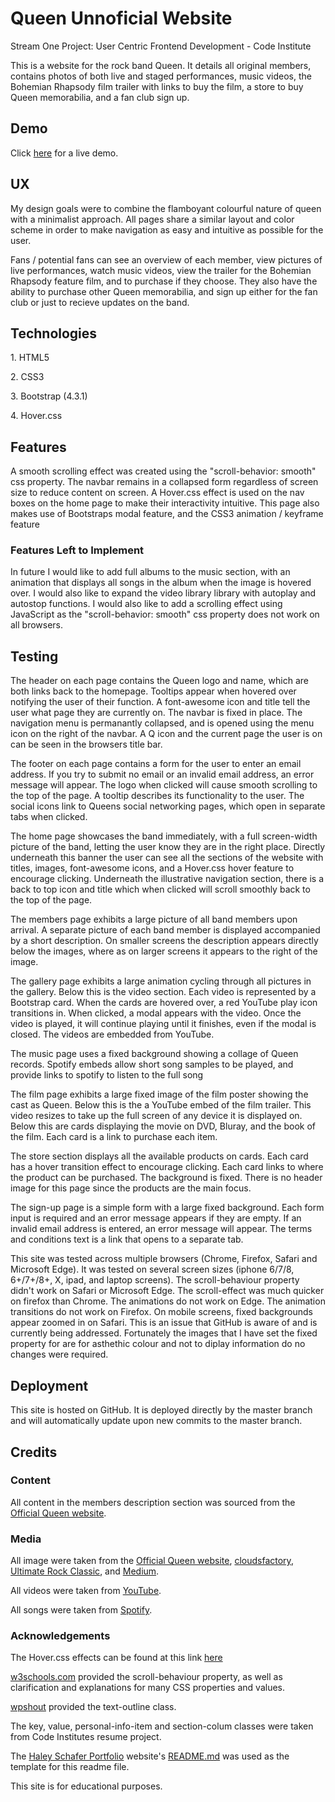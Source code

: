 <h1>Queen Unnoficial Website</h1>

<p>Stream One Project: User Centric Frontend Development - Code Institute</p>
<p>This is a website for the rock band Queen. It details all original members, contains photos of both live and staged performances, music videos, the Bohemian Rhapsody film trailer with links to buy the film, a store to buy Queen memorabilia, and a fan club sign up.</p>

<h2>Demo</h2>

<p>Click <a href="https://olan1.github.io/milestone-project-1/" target=_blank>here</a> for a live demo.</p>

<h2>UX</h2>

<p>My design goals were to combine the flamboyant colourful nature of queen with a minimalist approach. All pages share a similar layout and color scheme in order to make navigation as easy and intuitive as possible for the user.</p>
<p>Fans / potential fans can see an overview of each member, view pictures of live performances, watch music videos, view the trailer for the Bohemian Rhapsody feature film, and to purchase if they choose. They also have the ability to purchase other Queen memorabilia, and sign up either for the fan club or just to recieve updates on the band.</p>

<h2>Technologies</h2>
<p>1. HTML5</p>
<p>2. CSS3</p>
<p>3. Bootstrap (4.3.1)</p>
<p>4. Hover.css</p>

<h2>Features</h2>
<p>A smooth scrolling effect was created using the "scroll-behavior: smooth" css property. The navbar remains in a collapsed form regardless of screen size to reduce content on screen. A Hover.css effect is used on the nav boxes on the home page to make their interactivity intuitive. This page also makes use of Bootstraps modal feature, and the CSS3 animation / keyframe feature</p> 

<h3>Features Left to Implement</h3>
<p>In future I would like to add full albums to the music section, with an animation that displays all songs in the album when the image is hovered over. I would also like to expand the video library library with autoplay and autostop functions. I would also like to add a scrolling effect using JavaScript as the "scroll-behavior: smooth" css property does not work on all browsers.</p>

<h2>Testing</h2>
<p>The header on each page contains the Queen logo and name, which are both links back to the homepage. Tooltips appear when hovered over notifying the user of their function. A font-awesome icon and title tell the user what page they are currently on. The navbar is fixed in place. The navigation menu is permanantly collapsed, and is opened using the menu icon on the right of the navbar. A Q icon and the current page the user is on can be seen in the browsers title bar.</p>
<p>The footer on each page contains a form for the user to enter an email address. If you try to submit no email or an invalid email address, an error message will appear. The logo when clicked will cause smooth scrolling to the top of the page. A tooltip describes its functionality to the user. The social icons link to Queens social networking pages, which open in separate tabs when clicked.<p>
<p>The home page showcases the band immediately, with a full screen-width picture of the band, letting the user know they are in the right place. Directly underneath this banner the user can see all the sections of the website with titles, images, font-awesome icons, and a Hover.css hover feature to encourage clicking. Underneath the illustrative navigation section, there is a back to top icon and title which when clicked will scroll smoothly back to the top of the page.</p>
<p>The members page exhibits a large picture of all band members upon arrival. A separate picture of each band member is displayed accompanied by a short description. On smaller screens the description appears directly below the images, where as on larger screens it appears to the right of the image.</p>
<p>The gallery page exhibits a large animation cycling through all pictures in the gallery. Below this is the video section. Each video is represented by a Bootstrap card. When the cards are hovered over, a red YouTube play icon transitions in. When clicked, a modal appears with the video. Once the video is played, it will continue playing until it finishes, even if the modal is closed. The videos are embedded from YouTube.</p>
<p>The music page uses a fixed background showing a collage of Queen records. Spotify embeds allow short song samples to be played, and provide links to spotify to listen to the full song</p>
<p>The film page exhibits a large fixed image of the film poster showing the cast as Queen. Below this is the a YouTube embed of the film trailer. This video resizes to take up the full screen of any device it is displayed on. Below this are cards displaying the movie on DVD, Bluray, and the book of the film. Each card is a link to purchase each item.</p>
<p>The store section displays all the available products on cards. Each card has a hover transition effect to encourage clicking. Each card links to where the product can be purchased. The background is fixed. There is no header image for this page since the products are the main focus.</p>
<p>The sign-up page is a simple form with a large fixed background. Each form input is required and an error message appears if they are empty. If an invalid email address is entered, an error message will appear. The terms and conditions text is a link that opens to a separate tab.</p>
<p>This site was tested across multiple browsers (Chrome, Firefox, Safari and Microsoft Edge). It was tested on several screen sizes (iphone 6/7/8, 6+/7+/8+, X, ipad, and laptop screens). The scroll-behaviour property didn't work on Safari or Microsoft Edge. The scroll-effect was much quicker on firefox than Chrome. The animations do not work on Edge. The animation transitions do not work on Firefox. On mobile screens, fixed backgrounds appear zoomed in on Safari. This is an issue that GitHub is aware of and is currently being addressed. Fortunately the images that I have set the fixed property for are for asthethic colour and not to diplay information do no changes were required.</p>

<h2>Deployment</h2>
<p>This site is hosted on GitHub. It is deployed directly by the master branch and will automatically update upon new commits to the master branch.</p>

<h2>Credits</h2>

<h3>Content</h3>
<p>All content in the members description section was sourced from the <a href="http://www.queenonline.com/" target="_blank">Official Queen website</a>.</p>

<h3>Media</h3>
<p>All image were taken from the <a href="http://www.queenonline.com/" target="_blank">Official Queen website</a>, <a href="https://cloudsfactory.net/queen-rock-band.html" target="_blank">cloudsfactory</a>, <a href="https://ultimateclassicrock.com/queen-albums-worst-to-best/" target="_blank">Ultimate Rock Classic</a>, and <a href="https://medium.com/one-reel-at-a-time/film-review-bohemian-rhapsody-5d4032f7fd79" target="_blank">Medium</a>.</p>
<p>All videos were taken from <a href="https://www.youtube.com/" target=_blank>YouTube</a>.
<p>All songs were taken from <a href="https://www.spotify.com/ie/" target=_blank>Spotify</a>.

<h3>Acknowledgements</h3>
<p>The Hover.css effects can be found at this link <a href="https://ianlunn.github.io/Hover/" target="_blank">here</a></p>
<p><a href="https://www.w3schools.com/" target="_blank">w3schools.com</a> provided the scroll-behaviour property, as well as clarification and explanations for many CSS properties and values.</p>
<p><a href="https://wpshout.com/quick-guides/create-text-outline-css/" target="_blank">wpshout</a> provided the text-outline class.</p>
<p>The key, value, personal-info-item and section-colum classes were taken from Code Institutes resume project.</p>
<p>The <a href="https://www.haleyschafer.com/" target="_blank">Haley Schafer Portfolio</a> website's <a href="https://github.com/Code-Institute-Solutions/StudentExampleProjectGradeFive/blob/master/README.md#demo" target="_blank">README.md</a> was used as the template for this readme file.</p>

<p>This site is for educational purposes.</p>